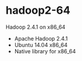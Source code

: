 hadoop2-64
==========

Hadoop 2.4.1 on x86_64

* Apache Hadoop 2.4.1
* Ubuntu 14.04 x86_64
* Native library for x86_64
